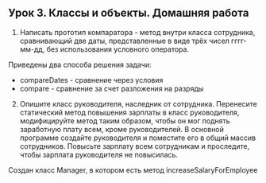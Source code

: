 ## Урок 3. Классы и объекты. Домашняя работа


1. Написать прототип компаратора - метод внутри 
класса сотрудника, сравнивающий две даты, 
представленные в виде трёх чисел гггг-мм-дд, 
без использования условного оператора.


Приведены два способа решения задачи:
- compareDates - сравнение через условия 
- compare - сравнение за счет разложения на разряды

2. Опишите класс руководителя, наследник от
сотрудника. Перенесите статический метод 
повышения зарплаты в класс руководителя, 
модифицируйте метод таким образом, чтобы он
мог поднять заработную плату всем, кроме 
руководителей. В основной программе создайте 
руководителя и поместите его в общий массив 
сотрудников. Повысьте зарплату всем сотрудникам
и проследите, чтобы зарплата руководителя не 
повысилась.

Создан класс Manager, в котором есть метод increaseSalaryForEmployee